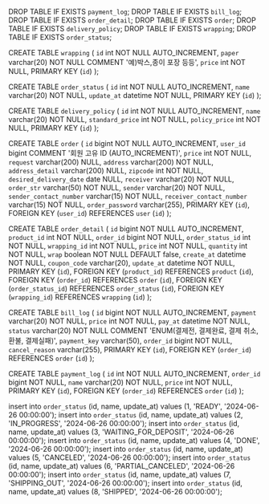 DROP TABLE IF EXISTS `payment_log`;
DROP TABLE IF EXISTS `bill_log`;
DROP TABLE IF EXISTS `order_detail`;
DROP TABLE IF EXISTS `order`;
DROP TABLE IF EXISTS `delivery_policy`;
DROP TABLE IF EXISTS `wrapping`;
DROP TABLE IF EXISTS `order_status`;

CREATE TABLE `wrapping` (
    `id` int NOT NULL AUTO_INCREMENT,
    `paper` varchar(20) NOT NULL COMMENT '예)박스,종이 포장 등등',
    `price` int NOT NULL,
    PRIMARY KEY (`id`)
);

CREATE TABLE `order_status` (
    `id` int NOT NULL AUTO_INCREMENT,
    `name` varchar(20) NOT NULL,
    `update_at` datetime NOT NULL,
    PRIMARY KEY (`id`)
);


CREATE TABLE `delivery_policy` (
    `id` int NOT NULL AUTO_INCREMENT,
    `name` varchar(20) NOT NULL,
    `standard_price` int NOT NULL,
    `policy_price` int NOT NULL,
    PRIMARY KEY (`id`)
);

CREATE TABLE `order` (
    `id` bigint NOT NULL AUTO_INCREMENT,
    `user_id` bigint COMMENT '회원 고유 ID (AUTO_INCREMENT)',
    `price` int NOT NULL,
    `request` varchar(200) NULL,
    `address` varchar(200) NOT NULL,
    `address_detail` varchar(200) NULL,
    `zipcode` int NOT NULL,
    `desired_delivery_date` date NULL,
    `receiver` varchar(20) NOT NULL,
    `order_str` varchar(50) NOT NULL,
    `sender` varchar(20) NOT NULL,
    `sender_contact_number` varchar(15) NOT NULL,
    `receiver_contact_number` varchar(15) NOT NULL,
    `order_password` varchar(255),
    PRIMARY KEY (`id`),
    FOREIGN KEY (`user_id`) REFERENCES `user` (`id`)
);


CREATE TABLE `order_detail` (
    `id` bigint NOT NULL AUTO_INCREMENT,
    `product_id` int NOT NULL,
    `order_id` bigint NOT NULL,
    `order_status_id` int NOT NULL,
    `wrapping_id` int NOT NULL,
    `price` int NOT NULL,
    `quantity` int NOT NULL,
    `wrap` boolean NOT NULL DEFAULT false,
    `create_at` datetime NOT NULL,
    `coupon_code` varchar(20),
    `update_at` datetime NOT NULL,
    PRIMARY KEY (`id`),
    FOREIGN KEY (`product_id`) REFERENCES `product` (`id`),
    FOREIGN KEY (`order_id`) REFERENCES `order` (`id`),
    FOREIGN KEY (`order_status_id`) REFERENCES `order_status` (`id`),
    FOREIGN KEY (`wrapping_id`) REFERENCES `wrapping` (`id`)
);

CREATE TABLE `bill_log` (
    `id` bigint NOT NULL AUTO_INCREMENT,
    `payment` varchar(20) NOT NULL,
    `price` int NOT NULL,
    `pay_at` datetime NOT NULL,
    `status` varchar(20) NOT NULL COMMENT 'ENUM(결제전, 결제완료, 결제 취소, 환불, 결제실패)',
    `payment_key` varchar(50),
	`order_id` bigint NOT NULL,
    `cancel_reason` varchar(255),
    PRIMARY KEY (`id`),
    FOREIGN KEY (`order_id`) REFERENCES `order` (`id`)
);

CREATE TABLE `payment_log` (
    `id` int NOT NULL AUTO_INCREMENT,
    `order_id` bigint NOT NULL,
    `name` varchar(20) NOT NULL,
    `price` int NOT NULL,
    PRIMARY KEY (`id`),
    FOREIGN KEY (`order_id`) REFERENCES `order` (`id`)
);

insert into `order_status` (id, name, update_at) values (1, 'READY', '2024-06-26 00:00:00');
insert into `order_status` (id, name, update_at) values (2, 'IN_PROGRESS', '2024-06-26 00:00:00');
insert into `order_status` (id, name, update_at) values (3, 'WAITING_FOR_DEPOSIT', '2024-06-26 00:00:00');
insert into `order_status` (id, name, update_at) values (4, 'DONE', '2024-06-26 00:00:00');
insert into `order_status` (id, name, update_at) values (5, 'CANCELED', '2024-06-26 00:00:00');
insert into `order_status` (id, name, update_at) values (6, 'PARTIAL_CANCELED', '2024-06-26 00:00:00');
insert into `order_status` (id, name, update_at) values (7, 'SHIPPING_OUT', '2024-06-26 00:00:00');
insert into `order_status` (id, name, update_at) values (8, 'SHIPPED', '2024-06-26 00:00:00');